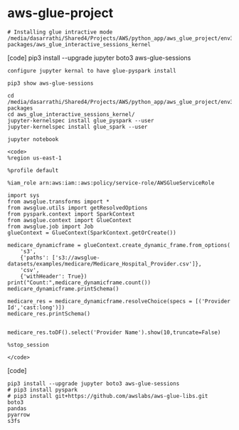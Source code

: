 # aws-glue-project

    # Installing glue intractive mode
    /media/dasarrathi/Shared4/Projects/AWS/python_app/aws_glue_project/env3.10/lib/python3.10/site-packages/aws_glue_interactive_sessions_kernel
[code]
    pip3 install --upgrade jupyter boto3 aws-glue-sessions

    configure jupyter kernal to have glue-pyspark install

    pip3 show aws-glue-sessions

    cd /media/dasarrathi/Shared4/Projects/AWS/python_app/aws_glue_project/env3.10/lib/python3.10/site-packages
    cd aws_glue_interactive_sessions_kernel/
    jupyter-kernelspec install glue_pyspark --user
    jupyter-kernelspec install glue_spark --user

    jupyter notebook

    <code>
    %region us-east-1

    %profile default
    
    %iam_role arn:aws:iam::aws:policy/service-role/AWSGlueServiceRole
    
    import sys
    from awsglue.transforms import *
    from awsglue.utils import getResolvedOptions
    from pyspark.context import SparkContext
    from awsglue.context import GlueContext
    from awsglue.job import Job
    glueContext = GlueContext(SparkContext.getOrCreate())
    
    medicare_dynamicframe = glueContext.create_dynamic_frame.from_options(
        's3',
        {'paths': ['s3://awsglue-datasets/examples/medicare/Medicare_Hospital_Provider.csv']},
        'csv',
        {'withHeader': True})
    print("Count:",medicare_dynamicframe.count())
    medicare_dynamicframe.printSchema()
    
    medicare_res = medicare_dynamicframe.resolveChoice(specs = [('Provider Id','cast:long')])
    medicare_res.printSchema()
    
    
    medicare_res.toDF().select('Provider Name').show(10,truncate=False)
    
    %stop_session

    </code>
    
[code]

    pip3 install --upgrade jupyter boto3 aws-glue-sessions
    # pip3 install pyspark
    # pip3 install git+https://github.com/awslabs/aws-glue-libs.git
    boto3
    pandas
    pyarrow
    s3fs

